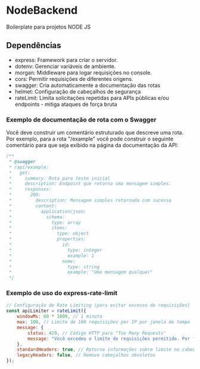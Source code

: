 # NodeBackend
 Boilerplate para projetos NODE JS

## Dependências
- express: Framework para criar o servidor.
- dotenv: Gerenciar variáveis de ambiente.
- morgan: Middleware para logar requisições no console.
- cors: Permitir requisições de diferentes origens.
- swagger: Cria automaticamente a documentação das rotas
- helmet: Configuração de cabeçalhos de segurança
- rateLimit: Limita solicitações repetidas para APIs públicas e/ou endpoints - mitiga ataques de força bruta

### Exemplo de documentação de rota com o Swagger
Você deve construir um comentário estruturado que descreve uma rota.<br>
Por exemplo, para a rota "/example" você pode construir o seguinte comentário para
que seja exibido na página da documentação da API:
```js
/**
 * @swagger
 * /api/example:
 *   get:
 *     summary: Rota para teste inicial
 *     description: Endpoint que retorna uma mensagem simples.
 *     responses:
 *       200:
 *         description: Mensagem simples retornada com sucesso
 *         content:
 *           application/json:
 *             schema:
 *               type: array
 *               items:
 *                 type: object
 *                 properties:
 *                   id:
 *                     type: integer
 *                     example: 1
 *                   nome:
 *                     type: string
 *                     example: "Uma mensagem qualquer"
 */

```

### Exemplo de uso do express-rate-limit
```js
// Configuração de Rate Limiting (para evitar excesso de requisições)
const apiLimiter = rateLimit({
    windowMs: 60 * 1000, // 1 minuto
    max: 100, // Limite de 100 requisições por IP por janela de tempo
    message: {
        status: 429, // Código HTTP para "Too Many Requests"
        message: "Você excedeu o limite de requisições permitido. Por favor, tente novamente mais tarde."
    },
    standardHeaders: true, // Retorna informações sobre limite no cabeçalho
    legacyHeaders: false, // Remove cabeçalhos obsoletos
});
```